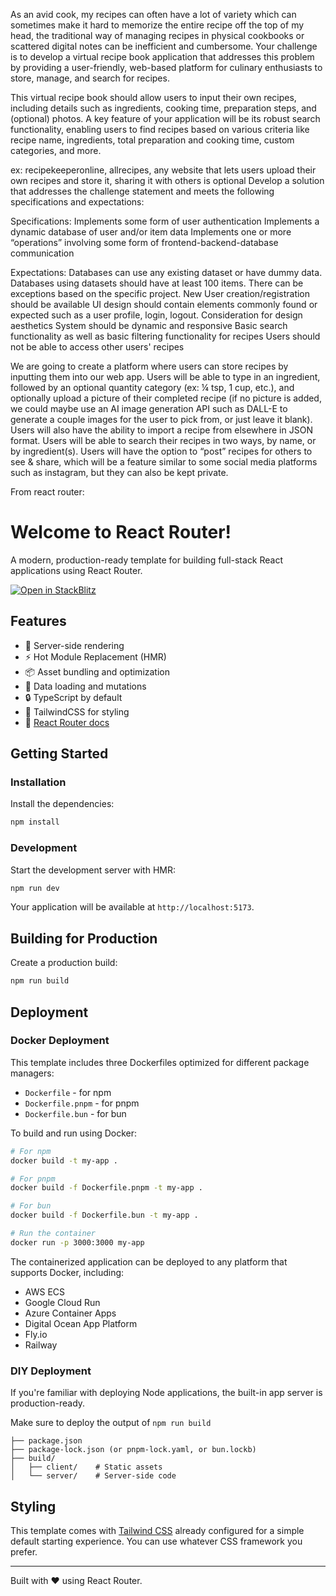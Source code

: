 As an avid cook, my recipes can often have a lot of variety which can sometimes make it hard to memorize the entire recipe off the top of my head, the traditional way of managing recipes in physical cookbooks or scattered digital notes can be inefficient and cumbersome. Your challenge is to develop a virtual recipe book application that addresses this problem by providing a user-friendly, web-based platform for culinary enthusiasts to store, manage, and search for recipes.

This virtual recipe book should allow users to input their own recipes, including details such as ingredients, cooking time, preparation steps, and (optional) photos. A key feature of your application will be its robust search functionality, enabling users to find recipes based on various criteria like recipe name, ingredients, total preparation and cooking time, custom categories, and more.

ex: recipekeeperonline, allrecipes, any website that lets users upload their own recipes and store it, sharing it with others is optional
Develop a solution that addresses the challenge statement and meets the following specifications and expectations:

Specifications:
Implements some form of user authentication
Implements a dynamic database of user and/or item data
Implements one or more “operations” involving some form of frontend-backend-database communication

Expectations:
Databases can use any existing dataset or have dummy data. Databases using datasets should have at least 100 items. There can be exceptions based on the specific project.
New User creation/registration should be available
UI design should contain elements commonly found or expected such as a user profile, login, logout.
Consideration for design aesthetics
System should be dynamic and responsive
Basic search functionality as well as basic filtering functionality for recipes
Users should not be able to access other users' recipes


We are going to create a platform where users can store recipes by inputting them into our web app. Users will be able to type in an ingredient, followed by an optional quantity category (ex: ¼ tsp, 1 cup, etc.), and optionally upload a picture of their completed recipe (if no picture is added, we could maybe use an AI image generation API such as DALL-E to generate a couple images for the user to pick from, or just leave it blank). Users will also have the ability to import a recipe from elsewhere in JSON format. 
Users will be able to search their recipes in two ways, by name, or by ingredient(s).
Users will have the option to “post” recipes for others to see & share, which will be a feature similar to some social media platforms such as instagram, but they can also be kept private.

From react router:
# Welcome to React Router!

A modern, production-ready template for building full-stack React applications using React Router.

[![Open in StackBlitz](https://developer.stackblitz.com/img/open_in_stackblitz.svg)](https://stackblitz.com/github/remix-run/react-router-templates/tree/main/default)

## Features

- 🚀 Server-side rendering
- ⚡️ Hot Module Replacement (HMR)
- 📦 Asset bundling and optimization
- 🔄 Data loading and mutations
- 🔒 TypeScript by default
- 🎉 TailwindCSS for styling
- 📖 [React Router docs](https://reactrouter.com/)

## Getting Started

### Installation

Install the dependencies:

```bash
npm install
```

### Development

Start the development server with HMR:

```bash
npm run dev
```

Your application will be available at `http://localhost:5173`.

## Building for Production

Create a production build:

```bash
npm run build
```

## Deployment

### Docker Deployment

This template includes three Dockerfiles optimized for different package managers:

- `Dockerfile` - for npm
- `Dockerfile.pnpm` - for pnpm
- `Dockerfile.bun` - for bun

To build and run using Docker:

```bash
# For npm
docker build -t my-app .

# For pnpm
docker build -f Dockerfile.pnpm -t my-app .

# For bun
docker build -f Dockerfile.bun -t my-app .

# Run the container
docker run -p 3000:3000 my-app
```

The containerized application can be deployed to any platform that supports Docker, including:

- AWS ECS
- Google Cloud Run
- Azure Container Apps
- Digital Ocean App Platform
- Fly.io
- Railway

### DIY Deployment

If you're familiar with deploying Node applications, the built-in app server is production-ready.

Make sure to deploy the output of `npm run build`

```
├── package.json
├── package-lock.json (or pnpm-lock.yaml, or bun.lockb)
├── build/
│   ├── client/    # Static assets
│   └── server/    # Server-side code
```

## Styling

This template comes with [Tailwind CSS](https://tailwindcss.com/) already configured for a simple default starting experience. You can use whatever CSS framework you prefer.

---

Built with ❤️ using React Router.
